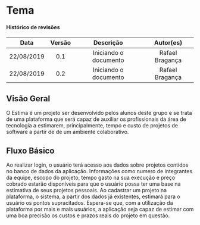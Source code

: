 # Tema

#### Histórico de revisões
|   Data   |  Versão  |        Descrição       |          Autor(es)          |
|:--------:|:--------:|:----------------------:|:---------------------------:|
|22/08/2019|   0.1    | Iniciando o documento       |  Rafael Bragança   |
|22/08/2019|   0.2    | Iniciando o documento       |  Rafael Bragança   |

## Visão Geral

O Estima é um projeto ser desenvolvido pelos alunos deste grupo e se trata de uma
plataforma que será capaz de auxiliar os profissionais da área de tecnologia a
estimarem, principalmente, tempo e custo de projetos de software a partir
de de um ambiente colaborativo.

## Fluxo Básico

Ao realizar login, o usuário terá acesso aos dados sobre projetos contidos no
banco de dados da aplicação. Informações como numero de integrantes da equipe,
escopo do projeto, tempo gasto na sua execução e preço cobrado estarão disponíveis
para que o usuário possa ter uma base na estimativa de seus projetos pessoais.
Ao cadastrar um projeto na plataforma, o sistema, a partir dos dados já existentes,
estimará para o usuário os pontos supracitados. Espera-se que, com a utilização da
plataforma por mais e mais usuários, a aplicação seja capaz de estimar com uma boa
precisão os custos e prazos reais do projeto em questão.
